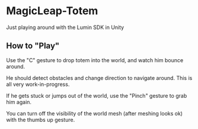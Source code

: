 # MagicLeap-Totem

Just playing around with the Lumin SDK in Unity

## How to "Play"

Use the "C" gesture to drop totem into the world, and watch him bounce around.

He should detect obstacles and change direction to navigate around. This is all very work-in-progress.

If he gets stuck or jumps out of the world, use the "Pinch" gesture to grab him again.

You can turn off the visibility of the world mesh (after meshing looks ok) with the thumbs up gesture.